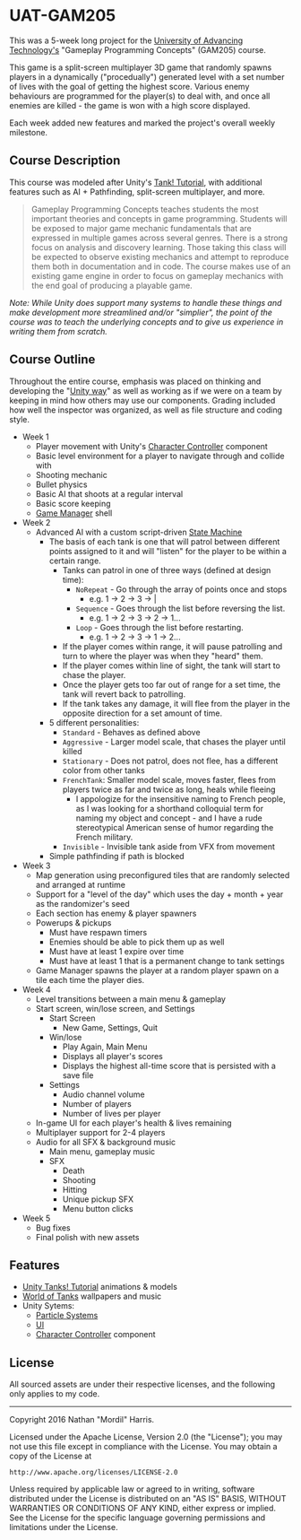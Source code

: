 # UAT-GAM205
This was a 5-week long project for the [University of Advancing Technology's](http://www.uat.edu/) "Gameplay Programming Concepts" (GAM205) course.

This game is a split-screen multiplayer 3D game that randomly spawns players in a dynamically ("procedually") generated level with a set number of lives with the goal of getting the highest score. Various enemy behaviours are programmed for the player(s) to deal with, and once all enemies are killed - the game is won with a high score displayed.

Each week added new features and marked the project's overall weekly milestone.

## Course Description

This course was modeled after Unity's [Tank! Tutorial](https://unity3d.com/learn/tutorials/projects/tanks-tutorial), with additional features such as AI + Pathfinding, split-screen multiplayer, and more.

> Gameplay Programming Concepts teaches students the most important theories and concepts in game programming. Students will be exposed to major game mechanic fundamentals that are expressed in multiple games across several genres. There is a strong focus on analysis and discovery learning. Those taking this class will be expected to observe existing mechanics and attempt to reproduce them both in documentation and in code. The course makes use of an existing game engine in order to focus on gameplay mechanics with the end goal of producing a playable game.

*Note: While Unity does support many systems to handle these things and make development more streamlined and/or "simplier", the point of the course was to teach the underlying concepts and to give us experience in writing them from scratch.*

## Course Outline

Throughout the entire course, emphasis was placed on thinking and developing the "[Unity way](https://en.wikipedia.org/wiki/Entity%E2%80%93component%E2%80%93system)" as well as working as if we were on a team by keeping in mind how others may use our components. Grading included how well the inspector was organized, as well as file structure and coding style.

* Week 1
  * Player movement with Unity's [Character Controller](https://docs.unity3d.com/ScriptReference/CharacterController.html) component
  * Basic level environment for a player to navigate through and collide with
  * Shooting mechanic
  * Bullet physics
  * Basic AI that shoots at a regular interval
  * Basic score keeping
  * [Game Manager](https://unity3d.com/learn/tutorials/projects/tanks-tutorial/game-managers) shell
* Week 2
  * Advanced AI with a custom script-driven [State Machine](https://en.wikipedia.org/wiki/Finite-state_machine)
    * The basis of each tank is one that will patrol between different points assigned to it and will "listen" for the player to be within a certain range.
      * Tanks can patrol in one of three ways (defined at design time):
        * `NoRepeat` - Go through the array of points once and stops
          * e.g. 1 -> 2 -> 3 -> |
        * `Sequence` - Goes through the list before reversing the list.
          * e.g. 1 -> 2 -> 3 -> 2 -> 1...
        * `Loop` - Goes through the list before restarting.
          * e.g. 1 -> 2 -> 3 -> 1 -> 2...
      * If the player comes within range, it will pause patrolling and turn to where the player was when they "heard" them.
      * If the player comes within line of sight, the tank will start to chase the player.
      * Once the player gets too far out of range for a set time, the tank will revert back to patrolling.
      * If the tank takes any damage, it will flee from the player in the opposite direction for a set amount of time.
    * 5 different personalities:
      * `Standard` - Behaves as defined above
      * `Aggressive` - Larger model scale, that chases the player until killed
      * `Stationary` - Does not patrol, does not flee, has a different color from other tanks
      * `FrenchTank`: Smaller model scale, moves faster, flees from players twice as far and twice as long, heals while fleeing
        * I appologize for the insensitive naming to French people, as I was looking for a shorthand colloquial term for naming my object and concept - and I have a rude stereotypical American sense of humor regarding the French military.
      * `Invisible` - Invisible tank aside from VFX from movement
    * Simple pathfinding if path is blocked
* Week 3
  * Map generation using preconfigured tiles that are randomly selected and arranged at runtime
  * Support for a "level of the day" which uses the day + month + year as the randomizer's seed
  * Each section has enemy & player spawners
  * Powerups & pickups
    * Must have respawn timers
    * Enemies should be able to pick them up as well
    * Must have at least 1 expire over time
    * Must have at least 1 that is a permanent change to tank settings
  * Game Manager spawns the player at a random player spawn on a tile each time the player dies.
* Week 4
  * Level transitions between a main menu & gameplay
  * Start screen, win/lose screen, and Settings
    * Start Screen
      * New Game, Settings, Quit
    * Win/lose
      * Play Again, Main Menu
      * Displays all player's scores
      * Displays the highest all-time score that is persisted with a save file
    * Settings
      * Audio channel volume
      * Number of players
      * Number of lives per player
  * In-game UI for each player's health & lives remaining
  * Multiplayer support for 2-4 players
  * Audio for all SFX & background music
    * Main menu, gameplay music
    * SFX
      * Death
      * Shooting
      * Hitting
      * Unique pickup SFX
      * Menu button clicks
* Week 5
  * Bug fixes
  * Final polish with new assets

## Features
* [Unity Tanks! Tutorial](https://www.assetstore.unity3d.com/en/?_ga=1.132218824.773429367.1482361617#!/content/46209/) animations & models
* [World of Tanks](http://worldoftanks.com/en/media/) wallpapers and music
* Unity Sytems:
  * [Particle Systems](https://docs.unity3d.com/ScriptReference/ParticleSystem.html)
  * [UI](https://docs.unity3d.com/Manual/UISystem.html)
  * [Character Controller](https://docs.unity3d.com/ScriptReference/CharacterController.html) component

## License

All sourced assets are under their respective licenses, and the following only applies to my code.

----

Copyright 2016 Nathan "Mordil" Harris.

Licensed under the Apache License, Version 2.0 (the "License");
you may not use this file except in compliance with the License.
You may obtain a copy of the License at

    http://www.apache.org/licenses/LICENSE-2.0

Unless required by applicable law or agreed to in writing, software
distributed under the License is distributed on an "AS IS" BASIS,
WITHOUT WARRANTIES OR CONDITIONS OF ANY KIND, either express or implied.
See the License for the specific language governing permissions and
limitations under the License.
